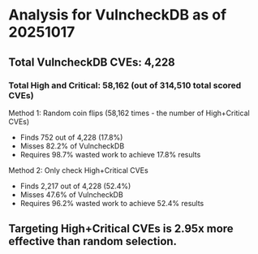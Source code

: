# Analysis for VulncheckDB as of 20251017

## Total VulncheckDB CVEs: 4,228
### Total High and Critical: 58,162 (out of 314,510 total scored CVEs)

Method 1: Random coin flips (58,162 times - the number of High+Critical CVEs)
  - Finds 752 out of 4,228 (17.8%)
  - Misses 82.2% of VulncheckDB
  - Requires 98.7% wasted work to achieve 17.8% results

Method 2: Only check High+Critical CVEs
  - Finds 2,217 out of 4,228 (52.4%)
  - Misses 47.6% of VulncheckDB
  - Requires 96.2% wasted work to achieve 52.4% results

## Targeting High+Critical CVEs is 2.95x more effective than random selection.
